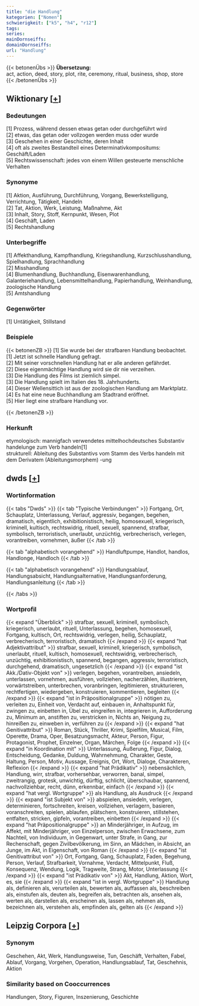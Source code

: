 ```yaml
---
title: "die Handlung"
kategorien: ["Nomen"]
schwierigkeit: ["k5", "h4", "r12"]
tags:
series:
mainDornseiffs:
domainDornseiffs:
url: "Handlung"
---
```


{{< betonenÜbs >}}
**Übersetzung:**  
act, action, deed, story, plot, rite, ceremony, ritual, business, shop, store  
{{< /betonenÜbs >}}

## Wiktionary [[+](https://de.wiktionary.org/wiki/Handlung)]

### Bedeutungen
[1] Prozess, während dessen etwas getan oder durchgeführt wird  
[2] etwas, das getan oder vollzogen werden muss oder wurde  
[3] Geschehen in einer Geschichte, deren Inhalt  
[4] oft als zweites Bestandteil eines Determinativkompositums: Geschäft/Laden  
[5] Rechtswissenschaft: jedes von einem Willen gesteuerte menschliche Verhalten  

### Synonyme
[1] Aktion, Ausführung, Durchführung, Vorgang, Bewerkstelligung, Verrichtung, Tätigkeit, Handeln  
[2] Tat, Aktion, Werk, Leistung, Maßnahme, Akt  
[3] Inhalt, Story, Stoff, Kernpunkt, Wesen, Plot  
[4] Geschäft, Laden  
[5] Rechtshandlung  

### Unterbegriffe
[1] Affekthandlung, Kampfhandlung, Kriegshandlung, Kurzschlusshandlung, Spielhandlung, Sprachhandlung  
[2] Misshandlung  
[4] Blumenhandlung, Buchhandlung, Eisenwarenhandlung, Galanteriehandlung, Lebensmittelhandlung, Papierhandlung, Weinhandlung, zoologische Handlung  
[5] Amtshandlung  

### Gegenwörter
[1] Untätigkeit, Stillstand  

### Beispiele
{{< betonenZB >}}
[1] Sie wurde bei der strafbaren Handlung beobachtet.  
[1] Jetzt ist schnelle Handlung gefragt.  
[2] Mit seiner vorschnellen Handlung hat er alle anderen gefährdet.  
[2] Diese eigenmächtige Handlung wird sie dir nie verzeihen.  
[3] Die Handlung des Films ist ziemlich simpel.  
[3] Die Handlung spielt im Italien des 18. Jahrhunderts.  
[4] Dieser Wellensittich ist aus der zoologischen Handlung am Marktplatz.  
[4] Es hat eine neue Buchhandlung am Stadtrand eröffnet.  
[5] Hier liegt eine strafbare Handlung vor.  

{{< /betonenZB >}}
### Herkunft
etymologisch: mannigfach verwendetes mittelhochdeutsches Substantiv handelunge zum Verb handeln[1]  
strukturell: Ableitung des Substantivs vom Stamm des Verbs handeln mit dem Derivatem (Ableitungsmorphem) -ung  



## dwds [[+](https://www.dwds.de/wb/Handlung)]

### Wortinformation
{{< tabs "Dwds" >}}
{{< tab "Typische Verbindungen" >}}
Fortgang, Ort, Schauplatz, Unterlassung, Verlauf, aggressiv, begangen, begehen, dramatisch, eigentlich, exhibitionistisch, heilig, homosexuell, kriegerisch, kriminell, kultisch, rechtswidrig, rituell, sexuell, spannend, strafbar, symbolisch, terroristisch, unerlaubt, unzüchtig, verbrecherisch, verlegen, vorantreiben, vornehmen, äußer
{{< /tab >}}

{{< tab "alphabetisch vorangehend" >}}
Handluftpumpe, Handlot, handlos, Handlonge, Handloch
{{< /tab >}}

{{< tab "alphabetisch vorangehend" >}}
Handlungsablauf, Handlungsabsicht, Handlungsalternative, Handlungsanforderung, Handlungsanleitung
{{< /tab >}}

{{< /tabs >}}

### Wortprofil
{{< expand "Überblick" >}} strafbar, sexuell, kriminell, symbolisch, kriegerisch, unerlaubt, rituell, Unterlassung, begehen, homosexuell, Fortgang, kultisch, Ort, rechtswidrig, verlegen, heilig, Schauplatz, verbrecherisch, terroristisch, dramatisch {{< /expand >}}
{{< expand "hat Adjektivattribut" >}} strafbar, sexuell, kriminell, kriegerisch, symbolisch, unerlaubt, rituell, kultisch, homosexuell, rechtswidrig, verbrecherisch, unzüchtig, exhibitionistisch, spannend, begangen, aggressiv, terroristisch, durchgehend, dramatisch, ungesetzlich {{< /expand >}}
{{< expand "ist Akk./Dativ-Objekt von" >}} verlegen, begehen, vorantreiben, ansiedeln, unterlassen, vornehmen, ausführen, vollziehen, nacherzählen, illustrieren, vorwärtstreiben, unterbrechen, voranbringen, legitimieren, strukturieren, rechtfertigen, wiedergeben, konstruieren, kommentieren, begleiten {{< /expand >}}
{{< expand "ist in Präpositionalgruppe" >}} nötigen zu, verleiten zu, Einheit von, Verdacht auf, einbauen in, Anhaltspunkt für, zwingen zu, einbetten in, Übel zu, eingreifen in, integrieren in, Aufforderung zu, Minimum an, anstiften zu, verstricken in, Nichts an, Neigung zu, hinreißen zu, einweben in, verführen zu {{< /expand >}}
{{< expand "hat Genitivattribut" >}} Roman, Stück, Thriller, Krimi, Spielfilm, Musical, Film, Operette, Drama, Oper, Besatzungsmacht, Akteur, Person, Figur, Protagonist, Prophet, Einzelner, Organ, Märchen, Folge {{< /expand >}}
{{< expand "in Koordination mit" >}} Unterlassung, Äußerung, Figur, Dialog, Entscheidung, Gedanke, Duldung, Wahrnehmung, Charakter, Geste, Haltung, Person, Motiv, Aussage, Ereignis, Ort, Wort, Dialoge, Charakteren, Reflexion {{< /expand >}}
{{< expand "hat Prädikativ" >}} nebensächlich, Handlung, wirr, strafbar, vorhersehbar, verworren, banal, simpel, zweitrangig, grotesk, unwichtig, dürftig, schlicht, überschaubar, spannend, nachvollziehbar, recht, dünn, erkennbar, einfach {{< /expand >}}
{{< expand "hat vergl. Wortgruppe" >}} als Handlung, als Ausdruck {{< /expand >}}
{{< expand "ist Subjekt von" >}} abspielen, ansiedeln, verlegen, determinieren, fortschreiten, kreisen, vollziehen, verlagern, basieren, voranschreiten, spielen, ablaufen, plätschern, konstruieren, stillstehen, entfalten, stricken, gipfeln, vorantreiben, einbetten {{< /expand >}}
{{< expand "hat Präpositionalgruppe" >}} an Minderjähriger, in Aufzug, im Affekt, mit Minderjähriger, von Einzelperson, zwischen Erwachsene, zum Nachteil, von Individuum, in Gegenwart, unter Strafe, in Gang, zur Rechenschaft, gegen Zivilbevölkerung, im Sinn, an Mädchen, in Absicht, an Junge, im Akt, in Eigenschaft, von Roman {{< /expand >}}
{{< expand "ist Genitivattribut von" >}} Ort, Fortgang, Gang, Schauplatz, Faden, Begehung, Person, Verlauf, Strafbarkeit, Vornahme, Verdacht, Mittelpunkt, Fluß, Konsequenz, Wendung, Logik, Tragweite, Strang, Motor, Unterlassung {{< /expand >}}
{{< expand "ist Prädikativ von" >}} Akt, Handlung, Aktion, Wort, es, sie {{< /expand >}}
{{< expand "ist in vergl. Wortgruppe" >}} Handlung als, definieren als, verurteilen als, bewerten als, auffassen als, beschreiben als, einstufen als, deuten als, begreifen als, betrachten als, ansehen als, werten als, darstellen als, erscheinen als, lassen als, nehmen als, bezeichnen als, verstehen als, empfinden als, gelten als {{< /expand >}}

## Leipzig Corpora [[+](https://corpora.uni-leipzig.de/en/res?word=Handlung&corpusId=deu_newscrawl-public_2018)]


### Synonym
Geschehen, Akt, Werk, Handlungsweise, Tun, Geschäft, Verhalten, Fabel, Ablauf, Vorgang, Vorgehen, Operation, Handlungsablauf, Tat, Geschehnis, Aktion


### Similarity based on Cooccurrences
Handlungen, Story, Figuren, Inszenierung, Geschichte

